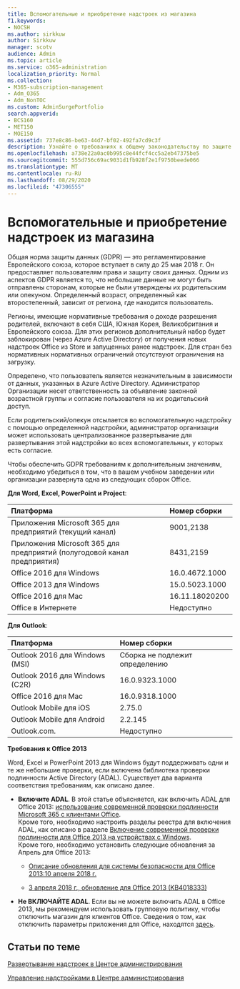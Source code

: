 ```yaml
---
title: Вспомогательные и приобретение надстроек из магазина
f1.keywords:
- NOCSH
ms.author: sirkkuw
author: Sirkkuw
manager: scotv
audience: Admin
ms.topic: article
ms.service: o365-administration
localization_priority: Normal
ms.collection:
- M365-subscription-management
- Adm_O365
- Adm_NonTOC
ms.custom: AdminSurgePortfolio
search.appverid:
- BCS160
- MET150
- MOE150
ms.assetid: 737e8c86-be63-44d7-bf02-492fa7cd9c3f
description: Узнайте о требованиях к общему законодательству по защите данных (GDPR), которые управляют личными данными вспомогательных элементов.
ms.openlocfilehash: a738e22a0ac0b995c8e44fcf4cc5a2eb47375be5
ms.sourcegitcommit: 555d756c69ac9031d1fb928f2e1f9750beede066
ms.translationtype: MT
ms.contentlocale: ru-RU
ms.lasthandoff: 08/29/2020
ms.locfileid: "47306555"
---
```

# <a name="minors-and-acquiring-add-ins-from-the-store"></a>Вспомогательные и приобретение надстроек из магазина

Общая норма защиты данных (GDPR) — это регламентирование Европейского союза, которое вступает в силу до 25 мая 2018 г. Он предоставляет пользователям права и защиту своих данных. Одним из аспектов GDPR является то, что небольшие данные не могут быть отправлены сторонам, которые не были утверждены их родительским или опекуном. Определенный возраст, определенный как второстепенный, зависит от региона, где находится пользователь.
  
Регионы, имеющие нормативные требования о доходе разрешения родителей, включают в себя США, Южная Корея, Великобритания и Европейского союза. Для этих регионов дополнительный набор будет заблокирован (через Azure Active Directory) от получения новых надстроек Office из Store и запущенных ранее надстроек. Для стран без нормативных нормативных ограничений отсутствуют ограничения на загрузку.
  
Определено, что пользователь является незначительным в зависимости от данных, указанных в Azure Active Directory. Администратор Организации несет ответственность за объявление законной возрастной группы и согласие пользователя на их родительский доступ.
  
Если родительский/опекун отсылается во вспомогательную надстройку с помощью определенной надстройки, администратор организации может использовать централизованное развертывание для развертывания этой надстройки во всех вспомогательных, у которых есть согласие.
  
Чтобы обеспечить GDPR требованиям к дополнительным значениям, необходимо убедиться в том, что в вашем учебном заведении или организации развернута одна из следующих сборок Office.
 
 **Для Word, Excel, PowerPoint и Project**: 

|**Платформа** <br/> |**Номер сборки** <br/> |
|:-----|:-----|
|Приложения Microsoft 365 для предприятий (текущий канал)  <br/> |9001,2138   <br/> |
|Приложения Microsoft 365 для предприятий (полугодовой канал предприятия)  <br/> |8431,2159  <br/> |
|Office 2016 для Windows  <br/> |16.0.4672.1000  <br/> |
|Office 2013 для Windows  <br/> |15.0.5023.1000  <br/> |
|Office 2016 для Mac  <br/> |16.11.18020200  <br/> |
|Office в Интернете  <br/> |Недоступно  <br/> |
   
 **Для Outlook**: 
  
|**Платформа** <br/> |**Номер сборки** <br/> |
|:-----|:-----|
|Outlook 2016 для Windows (MSI)  <br/> |Сборка не подлежит определению  <br/> |
|Outlook 2016 для Windows (C2R)  <br/> |16.0.9323.1000  <br/> |
|Office 2016 для Mac  <br/> |16.0.9318.1000  <br/> |
|Outlook Mobile для iOS  <br/> |2.75.0  <br/> |
|Outlook Mobile для Android  <br/> |2.2.145  <br/> |
|Outlook.com.  <br/> |Недоступно  <br/> |

 **Требования к Office 2013**
  
Word, Excel и PowerPoint 2013 для Windows будут поддерживать одни и те же небольшие проверки, если включена библиотека проверки подлинности Active Directory (ADAL). Существует два варианта соответствия требованиям, как описано далее.
  
- **Включите ADAL**. В этой статье объясняется, как включить ADAL для Office 2013: [использование современной проверки подлинности Microsoft 365 с клиентами Office](https://docs.microsoft.com/microsoft-365/enterprise/modern-auth-for-office-2013-and-2016).<br/>Кроме того, необходимо настроить разделы реестра для включения ADAL, как описано в разделе [Включение современной проверки подлинности для Office 2013 на устройствах с Windows](../security-and-compliance/enable-modern-authentication.md).<br/>Кроме того, необходимо установить следующие обновления за Апрель для Office 2013:
    
  - [Описание обновления для системы безопасности для Office 2013:10 апреля 2018 г.](https://support.microsoft.com/help/4018330/description-of-the-security-update-for-office-2013-april-10-2018)
    
  - [3 апреля 2018 г., обновление для Office 2013 (KB4018333)](https://support.microsoft.com/help/4018333/april-3-2018-update-for-office-2013-kb4018333)
    
- **Не ВКЛЮЧАЙТЕ ADAL**. Если вы не можете включить ADAL в Office 2013, мы рекомендуем использовать групповую политику, чтобы отключить магазин для клиентов Office. Сведения о том, как отключить параметры приложения для Office, находятся [здесь](https://technet.microsoft.com/library/cc178992.aspx).

## <a name="related-articles"></a>Статьи по теме

[Развертывание надстроек в Центре администрирования](https://docs.microsoft.com/microsoft-365/admin/manage/manage-deployment-of-add-ins)

[Управление надстройками в Центре администрирования](https://docs.microsoft.com/microsoft-365/admin/manage/manage-addins-in-the-admin-center)
    
